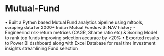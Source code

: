 # Mutual-Fund
• Built a Python based Mutual Fund analytics pipeline using mftools, scraping data for 2000+ Indian Mutual Funds with NAV history 
• Engineerind risk-return metrices (CAGR, Sharpe ratio etc) & Scoring Model to rank top funds improving selection accurace by >20% 
• Exported results to Power BI dashboard along with Excel Database for real time Investment insights streamlining Fund selection
